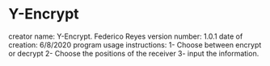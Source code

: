 # Y-Encrypt

creator name: Y-Encrypt. 
Federico Reyes 
version number: 1.0.1
date of creation: 6/8/2020
program usage instructions:
1- Choose between encrypt or decrypt 
2- Choose the positions of the receiver
3- input the information.
